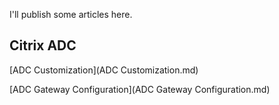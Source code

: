 I'll publish some articles here.

## Citrix ADC
[ADC Customization](ADC Customization.md)

[ADC Gateway Configuration](ADC Gateway Configuration.md)
